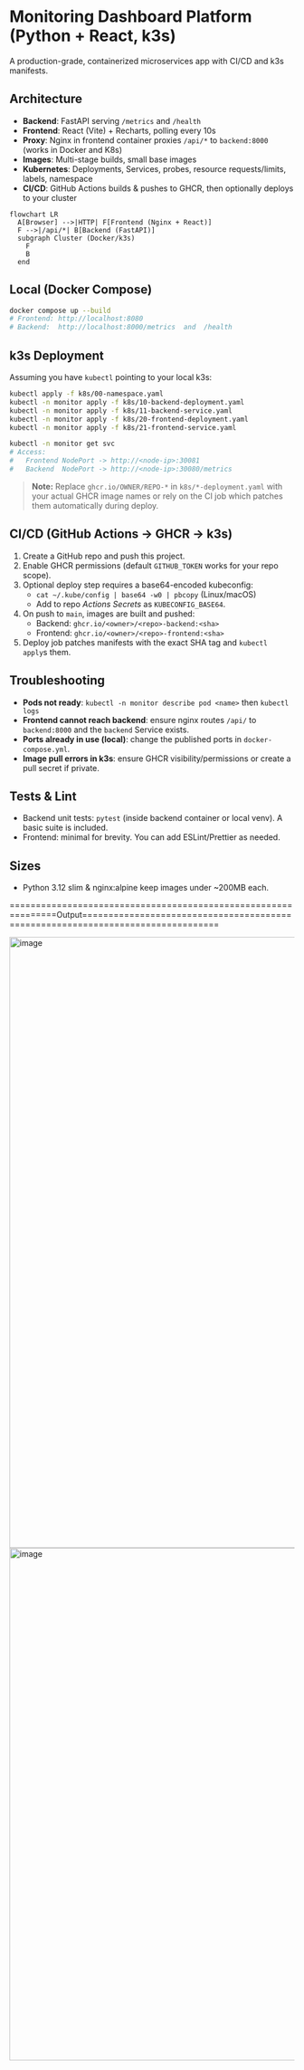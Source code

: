 
# Monitoring Dashboard Platform (Python + React, k3s)

A production-grade, containerized microservices app with CI/CD and k3s manifests.

## Architecture
- **Backend**: FastAPI serving `/metrics` and `/health`
- **Frontend**: React (Vite) + Recharts, polling every 10s
- **Proxy**: Nginx in frontend container proxies `/api/*` to `backend:8000` (works in Docker and K8s)
- **Images**: Multi-stage builds, small base images
- **Kubernetes**: Deployments, Services, probes, resource requests/limits, labels, namespace
- **CI/CD**: GitHub Actions builds & pushes to GHCR, then optionally deploys to your cluster

```mermaid
flowchart LR
  A[Browser] -->|HTTP| F[Frontend (Nginx + React)]
  F -->|/api/*| B[Backend (FastAPI)]
  subgraph Cluster (Docker/k3s)
    F
    B
  end
```

## Local (Docker Compose)
```bash
docker compose up --build
# Frontend: http://localhost:8080
# Backend:  http://localhost:8000/metrics  and  /health
```

## k3s Deployment
Assuming you have `kubectl` pointing to your local k3s:

```bash
kubectl apply -f k8s/00-namespace.yaml
kubectl -n monitor apply -f k8s/10-backend-deployment.yaml
kubectl -n monitor apply -f k8s/11-backend-service.yaml
kubectl -n monitor apply -f k8s/20-frontend-deployment.yaml
kubectl -n monitor apply -f k8s/21-frontend-service.yaml

kubectl -n monitor get svc
# Access:
#   Frontend NodePort -> http://<node-ip>:30081
#   Backend  NodePort -> http://<node-ip>:30080/metrics
```

> **Note:** Replace `ghcr.io/OWNER/REPO-*` in `k8s/*-deployment.yaml` with your actual GHCR image names or rely on the CI job which patches them automatically during deploy.

## CI/CD (GitHub Actions -> GHCR -> k3s)
1. Create a GitHub repo and push this project.
2. Enable GHCR permissions (default `GITHUB_TOKEN` works for your repo scope).
3. Optional deploy step requires a base64-encoded kubeconfig:
   - `cat ~/.kube/config | base64 -w0 | pbcopy` (Linux/macOS)
   - Add to repo *Actions Secrets* as `KUBECONFIG_BASE64`.
4. On push to `main`, images are built and pushed:
   - Backend: `ghcr.io/<owner>/<repo>-backend:<sha>`
   - Frontend: `ghcr.io/<owner>/<repo>-frontend:<sha>`
5. Deploy job patches manifests with the exact SHA tag and `kubectl apply`s them.

## Troubleshooting
- **Pods not ready**: `kubectl -n monitor describe pod <name>` then `kubectl logs`
- **Frontend cannot reach backend**: ensure nginx routes `/api/` to `backend:8000` and the `backend` Service exists.
- **Ports already in use (local)**: change the published ports in `docker-compose.yml`.
- **Image pull errors in k3s**: ensure GHCR visibility/permissions or create a pull secret if private.

## Tests & Lint
- Backend unit tests: `pytest` (inside backend container or local venv). A basic suite is included.
- Frontend: minimal for brevity. You can add ESLint/Prettier as needed.

## Sizes
- Python 3.12 slim & nginx:alpine keep images under ~200MB each.


===============================================================Output================================================================================

<img width="1920" height="1080" alt="image" src="https://github.com/user-attachments/assets/257e8384-6106-42b9-bcfc-e7aaedf3808c" />

<img width="1914" height="906" alt="image" src="https://github.com/user-attachments/assets/3c5dd594-f0e9-4a98-b044-b3e7918933b5" />

